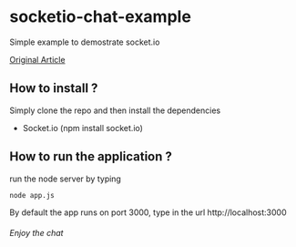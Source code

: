 # socketio-chat-example
Simple example to demostrate socket.io 

[Original Article](https://michaelheap.com/sending-messages-to-certain-clients-with-socket-io/)

## How to install ?

Simply clone the repo and then install the dependencies 

* Socket.io (npm install socket.io)

## How to run the application ?

run the node server by typing 

```
node app.js
```


By default the app runs on port 3000, type in the url 
http://localhost:3000


###### Enjoy the chat 
